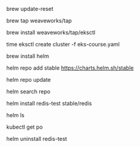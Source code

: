 brew update-reset 

brew tap weaveworks/tap     

brew install weaveworks/tap/eksctl

time eksctl create cluster -f eks-course.yaml

brew install helm

helm repo add stable https://charts.helm.sh/stable

helm repo update

helm search repo

helm install redis-test stable/redis

helm ls

kubectl get po

helm uninstall redis-test 
